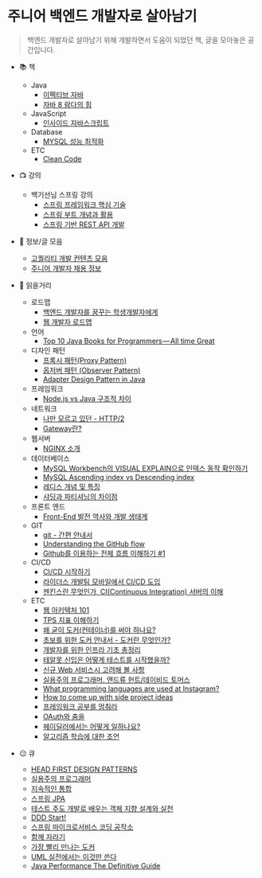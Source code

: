 # 주니어 백엔드 개발자로 살아남기
> 백엔드 개발자로 살아남기 위해 개발하면서 도움이 되었던 책, 글을 모아놓은 공간입니다.

- :books: 책
	- Java
		- [이펙티브 자바](https://book.naver.com/bookdb/book_detail.nhn?bid=14097515)
		- [자바 8 람다의 힘](https://book.naver.com/bookdb/book_detail.nhn?bid=7743148)
	- JavaScript
		- [인사이드 자바스크립트](https://book.naver.com/bookdb/book_detail.nhn?bid=7400243)
	- Database
		- [MYSQL 성능 최적화](https://book.naver.com/bookdb/book_detail.nhn?bid=6397948)
	- ETC
		- [Clean Code](https://book.naver.com/bookdb/book_detail.nhn?bid=7390287)
		
- :tv: 강의
	- 백기선님 스프링 강의
		- [스프링 프레임워크 핵심 기술](https://www.inflearn.com/course/spring-framework_core/)
		- [스프링 부트 개념과 활용](https://www.inflearn.com/course/%EC%8A%A4%ED%94%84%EB%A7%81%EB%B6%80%ED%8A%B8/)
		- [스프링 기반 REST API 개발](https://www.inflearn.com/course/spring_rest-api/)

- :memo: 정보/글 모음
	- [고퀄리티 개발 컨텐츠 모음](https://github.com/Integerous/goQuality-dev-contents)
	- [주니어 개발자 채용 정보](https://github.com/jojoldu/junior-recruit-scheduler)

- :newspaper: 읽을거리
	- 로드맵
		- [백엔드 개발자를 꿈꾸는 학생개발자에게](https://d2.naver.com/news/3435170)
		- [웹 개발자 로드맵](https://github.com/devJang/developer-roadmap)
	- 언어
		- [Top 10 Java Books for Programmers — All time Great](https://medium.com/swlh/top-10-java-books-for-programmers-all-time-great-82b0ee0b831a)
	- 디자인 패턴
		- [프록시 패턴(Proxy Pattern)](http://limkydev.tistory.com/79)
		- [옵저버 패턴 (Observer Pattern)](https://futurecreator.github.io/2018/06/04/java-observer-pattern/)
		- [Adapter Design Pattern in Java](https://www.journaldev.com/1487/adapter-design-pattern-java)
	- 프레임워크
		- [Node.js vs Java 구조적 차이](http://mygumi.tistory.com/154)
	- 네트워크
		- [나만 모르고 있던 - HTTP/2](https://www.popit.kr/%EB%82%98%EB%A7%8C-%EB%AA%A8%EB%A5%B4%EA%B3%A0-%EC%9E%88%EB%8D%98-http2/)
		- [Gateway란?](http://brownbears.tistory.com/195)
	- 웹서버
		- [NGINX 소개](https://www.opentutorials.org/module/384/3462)
	- 데이터베이스
		- [MySQL Workbench의 VISUAL EXPLAIN으로 인덱스 동작 확인하기](https://engineering.linecorp.com/ko/blog/mysql-workbench-visual-explain-index/)
		- [MySQL Ascending index vs Descending index](http://tech.kakao.com/2018/06/19/AscendingAndDescendingIndex/)
		- [레디스 개념 및 특징](http://codingmania.tistory.com/18)
		- [샤딩과 파티셔닝의 차이점](http://theeye.pe.kr/archives/1917)
	- 프론트 엔드
		- [Front-End 발전 역사와 개발 생태계](https://moon9342.github.io/front-end-ecosystem)
	- GIT
		- [git - 간편 안내서](https://rogerdudler.github.io/git-guide/index.ko.html)
		- [Understanding the GitHub flow](https://guides.github.com/introduction/flow/)
		- [Github를 이용하는 전체 흐름 이해하기 #1](https://blog.outsider.ne.kr/865)
	- CI/CD
		- [CI/CD 시작하기](http://www.itworld.co.kr/howto/109147)
		- [라이더스 개발팀 모바일에서 CI/CD 도입](http://woowabros.github.io/experience/2018/06/26/bros-cicd.html)
		- [젠킨스란 무엇인가, CI(Continuous Integration) 서버의 이해](http://www.itworld.co.kr/news/107527)
	- ETC
		- [웹 아키텍처 101](http://y2o2u2n.blogspot.com/2018/11/101.html)
		- [TPS 지표 이해하기](https://brunch.co.kr/@leedongins/27)
		- [왜 굳이 도커(컨테이너)를 써야 하나요?](https://www.44bits.io/ko/post/why-should-i-use-docker-container)
		- [초보를 위한 도커 안내서 - 도커란 무엇인가? ](https://subicura.com/2017/01/19/docker-guide-for-beginners-1.html)
		- [개발자를 위한 인프라 기초 총정리](https://futurecreator.github.io/2018/11/09/it-infrastructure-basics/)
		- [테알못 신입은 어떻게 테스트를 시작했을까?](https://www.slideshare.net/OKJSP/okkycon-120498066?fbclid=IwAR0Ks5Vk6GrlxI7e2Y_zk7t6hMbsp2tR4ebznBtbS5XoAhwr1vlm7qQvKKY)
		- [신규 Web 서비스시 고려해 볼 사항](http://kwonnam.pe.kr/wiki/web/%EC%8B%A0%EA%B7%9C%EC%84%9C%EB%B9%84%EC%8A%A4)
		- [실용주의 프로그래머. 앤드류 헌트/데이비드 토머스](https://blog.ordinarysimple.com/posts/programming/2018-11-04-the-progmatic-programmer/)
		- [What programming languages are used at Instagram?](https://www.quora.com/What-programming-languages-are-used-at-Instagram)
		- [How to come up with side project ideas](https://blog.producthunt.com/how-to-come-up-with-side-project-ideas-4a2c8049deba)
		- [프레임워크 공부를 멈춰라](https://medium.com/@jongyoungpark/%ED%94%84%EB%A0%88%EC%9E%84%EC%9B%8C%ED%81%AC-%EA%B3%B5%EB%B6%80%EB%A5%BC-%EB%A9%88%EC%B6%B0%EB%9D%BC-1afa37644474)
		- [OAuth와 춤을](https://d2.naver.com/helloworld/24942)
		- [헤이딜러에서는 어떻게 일하나요?
](https://medium.com/prnd/%ED%97%A4%EC%9D%B4%EB%94%9C%EB%9F%AC%EC%97%90%EC%84%9C%EB%8A%94-%EC%96%B4%EB%96%BB%EA%B2%8C-%EC%9D%BC%ED%95%98%EB%82%98%EC%9A%94-1fa02b4361b5)
		- [알고리즘 학습에 대한 조언](http://blog.weirdx.io/post/55358?fbclid=IwAR0Y8oCmcFoTHZrMwVSwFWHsQBGuhJkje89pDENK2c0g5BuhwGKLPtc5ylQ)

- :neutral_face: 큐
	- [HEAD FIRST DESIGN PATTERNS](https://book.naver.com/bookdb/book_detail.nhn?bid=1882446)
	- [실용주의 프로그래머](https://book.naver.com/bookdb/book_detail.nhn?bid=7467119)
	- [지속적인 통합](https://book.naver.com/bookdb/book_detail.nhn?bid=4487267)
	- [스프링  JPA](https://www.inflearn.com/course/%EC%8A%A4%ED%94%84%EB%A7%81-%EB%8D%B0%EC%9D%B4%ED%84%B0-jpa/)
	- [테스트 주도 개발로 배우는 객체 지향 설계와 실천](https://book.naver.com/bookdb/book_detail.nhn?bid=7231228)
	- [DDD Start!](https://book.naver.com/bookdb/price.nhn?bid=10615650)
	- [스프링 마이크로서비스 코딩 공작소](https://book.naver.com/bookdb/book_detail.nhn?bid=14371209)
	- [함께 자라기](https://book.naver.com/bookdb/book_detail.nhn?bid=14341885)
	- [가장 빨리 만나는 도커](http://pyrasis.com/private/2014/11/30/publish-docker-for-the-really-impatient-book?fbclid=IwAR2kc6C9bbe9D9BQAAeJkhFdVL6Lmp3z-3Nkr5yOT1-wucT0y_J8oBQvdFI)
	- [UML 실전에서는 이것만 쓴다](https://book.naver.com/bookdb/book_detail.nhn?bid=6439362)
	- [Java Performance The Definitive Guide](https://book.naver.com/bookdb/book_detail.nhn?bid=7638564)
